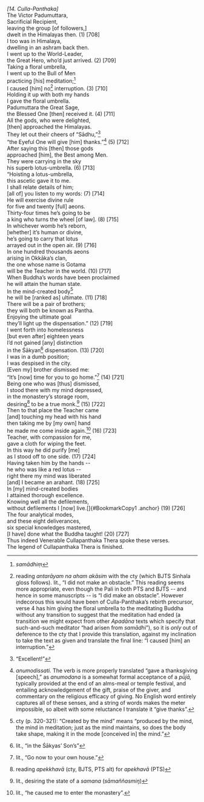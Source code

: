 *\[14. Culla-Panthaka\]*  
The Victor Padumuttara,  
Sacrificial Recipient,  
leaving the group \[of followers,\]  
dwelt in the Himalayas then. (1) \[708\]  
I too was in Himalaya,  
dwelling in an ashram back then.  
I went up to the World-Leader,  
the Great Hero, who’d just arrived. (2) \[709\]  
Taking a floral umbrella,  
I went up to the Bull of Men  
practicing \[his\] meditation;[^1]  
I caused \[him\] no[^2] interruption. (3) \[710\]  
Holding it up with both my hands  
I gave the floral umbrella.  
Padumuttara the Great Sage,  
the Blessed One \[then\] received it. (4) \[711\]  
All the gods, who were delighted,  
\[then\] approached the Himalayas.  
They let out their cheers of “Sādhu,”[^3]  
“the Eyeful One will give \[him\] thanks.”[^4] (5) \[712\]  
After saying this \[then\] those gods  
approached \[him\], the Best among Men.  
They were carrying in the sky  
his superb lotus-umbrella. (6) \[713\]  
“Hoisting a lotus-umbrella,  
this ascetic gave it to me.  
I shall relate details of him;  
\[all of\] you listen to my words: (7) \[714\]  
He will exercise divine rule  
for five and twenty \[full\] aeons.  
Thirty-four times he’s going to be  
a king who turns the wheel \[of law\]. (8) \[715\]  
In whichever womb he’s reborn,  
\[whether\] it’s human or divine,  
he’s going to carry that lotus  
arrayed out in the open air. (9) \[716\]  
In one hundred thousands aeons  
arising in Okkāka’s clan,  
the one whose name is Gotama  
will be the Teacher in the world. (10) \[717\]  
When Buddha’s words have been proclaimed  
he will attain the human state.  
In the mind-created body[^5]  
he will be \[ranked as\] ultimate. (11) \[718\]  
There will be a pair of brothers;  
they will both be known as Pantha.  
Enjoying the ultimate goal  
they’ll light up the dispensation.” (12) \[719\]  
I went forth into homelessness  
\[but even after\] eighteen years  
I’d not gained \[any\] distinction  
in the Śākyan[^6] dispensation. (13) \[720\]  
I was in a dumb position;  
I was despised in the city.  
\[Even my\] brother dismissed me:  
“It’s \[now\] time for you to go home.”[^7] (14) \[721\]  
Being one who was \[thus\] dismissed,  
I stood there with my mind depressed,  
in the monastery’s storage room,  
desiring[^8] to be a true monk.[^9] (15) \[722\]  
Then to that place the Teacher came  
\[and\] touching my head with his hand  
then taking me by \[my own\] hand  
he made me come inside again.[^10] (16) \[723\]  
Teacher, with compassion for me,  
gave a cloth for wiping the feet.  
In this way he did purify \[me\]  
as I stood off to one side. (17) \[724\]  
Having taken him by the hands --  
he who was like a red lotus --  
right there my mind was liberated  
\[and\] I became an arahant. (18) \[725\]  
In \[my\] mind-created bodies  
I attained thorough excellence.  
Knowing well all the defilements,  
without defilements I \[now\] live.[]{#BookmarkCopy1 .anchor} (19)
\[726\]  
The four analytical modes,  
and these eight deliverances,  
six special knowledges mastered,  
\[I have\] done what the Buddha taught! (20) \[727\]  
Thus indeed Venerable Cullapanthaka Thera spoke these verses.  
The legend of Cullapanthaka Thera is finished.  
[^1]: *samādhiṃ*  
[^2]: reading *antarāyam na aham akāsim* with the cty (which BJTS
    Sinhala gloss follows). lit., “I did not make an obstacle.” This
    reading seems more appropriate, even though the Pali in both PTS and
    BJTS -- and hence in some manuscripts -- is “I did make an
    obstacle”. However indecorous this would have been of
    Culla-Panthaka’s rebirth precursor, verse 4 has him giving the
    floral umbrella to the meditating Buddha without any transition to
    suggest that the meditation had ended (a transition we might expect
    from other *Apadāna* texts which specify that such-and-such
    meditator “had arisen from *samādh*i”), so it is *only* out of
    deference to the cty that I provide this translation, against my
    inclination to take the text as given and translate the final line:
    “I caused \[him\] an interruption.”  
[^3]: “Excellent!”  
[^4]: *anumodissati.* The verb is more properly translated “gave a
    thanksgiving \[speech\],” as *anumodana* is a somewhat formal
    acceptance of a *pūjā,* typically provided at the end of an
    alms-meal or temple festival, and entailing acknowledgement of the
    gift, praise of the giver, and commentary on the religious efficacy
    of giving. No English word entirely captures all of these senses,
    and a string of words makes the meter impossible, so albeit with
    some reluctance I translate it “give thanks”.  
[^5]: cty (p. 320-321): “Created by the mind” means “produced by the
    mind, the mind in meditation; just as the mind maintains, so does
    the body take shape, making it in the mode \[conceived in\] the
    mind.”  
[^6]: lit., “in the Śākyas’ Son’s”  
[^7]: lit., “Go now to your own house.”  
[^8]: reading *apekkhavā* (cty, BJTS, PTS alt) for *apekhavā* (PTS)  
[^9]: lit., desiring the state of a *samana* (*sāmaññasmiŋ*)  
[^10]: lit., “he caused me to enter the monastery”.
